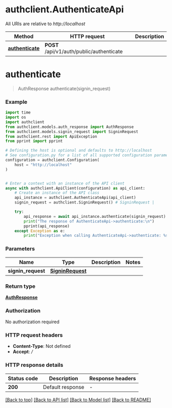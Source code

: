 # authclient.AuthenticateApi

All URIs are relative to *http://localhost*

Method | HTTP request | Description
------------- | ------------- | -------------
[**authenticate**](AuthenticateApi.md#authenticate) | **POST** /api/v1/auth/public/authenticate | 


# **authenticate**
> AuthResponse authenticate(signin_request)



### Example

```python
import time
import os
import authclient
from authclient.models.auth_response import AuthResponse
from authclient.models.signin_request import SigninRequest
from authclient.rest import ApiException
from pprint import pprint

# Defining the host is optional and defaults to http://localhost
# See configuration.py for a list of all supported configuration parameters.
configuration = authclient.Configuration(
    host = "http://localhost"
)


# Enter a context with an instance of the API client
async with authclient.ApiClient(configuration) as api_client:
    # Create an instance of the API class
    api_instance = authclient.AuthenticateApi(api_client)
    signin_request = authclient.SigninRequest() # SigninRequest | 

    try:
        api_response = await api_instance.authenticate(signin_request)
        print("The response of AuthenticateApi->authenticate:\n")
        pprint(api_response)
    except Exception as e:
        print("Exception when calling AuthenticateApi->authenticate: %s\n" % e)
```



### Parameters

Name | Type | Description  | Notes
------------- | ------------- | ------------- | -------------
 **signin_request** | [**SigninRequest**](SigninRequest.md)|  | 

### Return type

[**AuthResponse**](AuthResponse.md)

### Authorization

No authorization required

### HTTP request headers

 - **Content-Type**: Not defined
 - **Accept**: */*

### HTTP response details
| Status code | Description | Response headers |
|-------------|-------------|------------------|
**200** | Default response |  -  |

[[Back to top]](#) [[Back to API list]](../README.md#documentation-for-api-endpoints) [[Back to Model list]](../README.md#documentation-for-models) [[Back to README]](../README.md)

